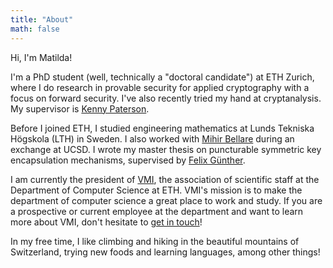 ```yaml
---
title: "About"
math: false
---
```


Hi, I'm Matilda!

I'm a PhD student (well, technically a "doctoral candidate") at ETH Zurich, where I do research in provable security for applied cryptography with a focus on forward security.
I've also recently tried my hand at cryptanalysis.
My supervisor is [Kenny Paterson](https://appliedcrypto.ethz.ch/people/person-detail.MjU0MDM1.TGlzdC8zMzE4LC0yODgzMDgzMDc=.html).

Before I joined ETH, I studied engineering mathematics at Lunds Tekniska Högskola (LTH) in Sweden. I also worked with [Mihir Bellare](https://cseweb.ucsd.edu/~mihir/) during an exchange at UCSD. I wrote my master thesis on puncturable symmetric key encapsulation mechanisms, supervised by [Felix Günther](https://www.felixguenther.info/).

I am currently the president of [VMI](http://vmi.ethz.ch/), the association of scientific staff at the Department of Computer Science at ETH.
VMI's mission is to make the department of computer science a great place to work and study. If you are a prospective or current employee at the department and want to learn more about VMI, don't hesitate to [get in touch](mailto:vmi-contact@lists.inf.ethz.ch)!

In my free time, I like climbing and hiking in the beautiful mountains of Switzerland, trying new foods and learning languages, among other things!
